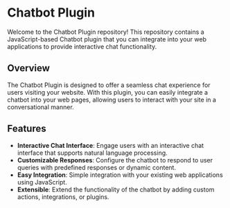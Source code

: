 # Chatbot Plugin

Welcome to the Chatbot Plugin repository! This repository contains a JavaScript-based Chatbot plugin that you can integrate into your web applications to provide interactive chat functionality.

## Overview

The Chatbot Plugin is designed to offer a seamless chat experience for users visiting your website. With this plugin, you can easily integrate a chatbot into your web pages, allowing users to interact with your site in a conversational manner.

## Features

- **Interactive Chat Interface**: Engage users with an interactive chat interface that supports natural language processing.
- **Customizable Responses**: Configure the chatbot to respond to user queries with predefined responses or dynamic content.
- **Easy Integration**: Simple integration with your existing web applications using JavaScript.
- **Extensible**: Extend the functionality of the chatbot by adding custom actions, integrations, or plugins.
